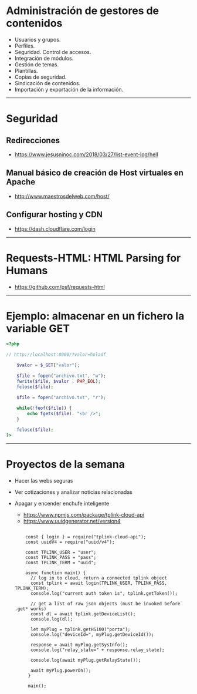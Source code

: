 # Administración de gestores de contenidos
- Usuarios y grupos.
- Perfiles.
- Seguridad. Control de accesos.
- Integración de módulos.
- Gestión de temas.
- Plantillas.
- Copias de seguridad.
- Sindicación de contenidos.
- Importación y exportación de la información.

-------------------

# Seguridad
## Redirecciones
* https://www.jesusninoc.com/2018/03/27/list-event-log/hell

## Manual básico de creación de Host virtuales en Apache
* http://www.maestrosdelweb.com/host/

## Configurar hosting y CDN
* https://dash.cloudflare.com/login

-------------------

# Requests-HTML: HTML Parsing for Humans
* https://github.com/psf/requests-html

-------------------

# Ejemplo: almacenar en un fichero la variable GET
```PHP
<?php

// http://localhost:8000/?valor=holadf

	$valor = $_GET["valor"];

	$file = fopen("archivo.txt", "w");
	fwrite($file, $valor . PHP_EOL);
	fclose($file);

	$file = fopen("archivo.txt", "r");
	
	while(!feof($file)) {
		echo fgets($file). "<br />";
	}

	fclose($file);
?>
```

-------------------

# Proyectos de la semana
- Hacer las webs seguras
- Ver cotizaciones y analizar noticias relacionadas
- Apagar y encender enchufe inteligente
	- https://www.npmjs.com/package/tplink-cloud-api
	- https://www.uuidgenerator.net/version4
	
	```Nodejs
	
		const { login } = require("tplink-cloud-api");
		const uuidV4 = require("uuid/v4");

		const TPLINK_USER = "user";
		const TPLINK_PASS = "pass";
		const TPLINK_TERM = "uuid";

		async function main() {
		  // log in to cloud, return a connected tplink object
		  const tplink = await login(TPLINK_USER, TPLINK_PASS, TPLINK_TERM);
		  console.log("current auth token is", tplink.getToken());

		  // get a list of raw json objects (must be invoked before .get* works)
		  const dl = await tplink.getDeviceList();
		  console.log(dl);

		  let myPlug = tplink.getHS100("porta");
		  console.log("deviceId=", myPlug.getDeviceId());

		  response = await myPlug.getSysInfo();
		  console.log("relay_state=" + response.relay_state);

		  console.log(await myPlug.getRelayState());

		  await myPlug.powerOn();
		 }

		 main();
	 
	 ```

